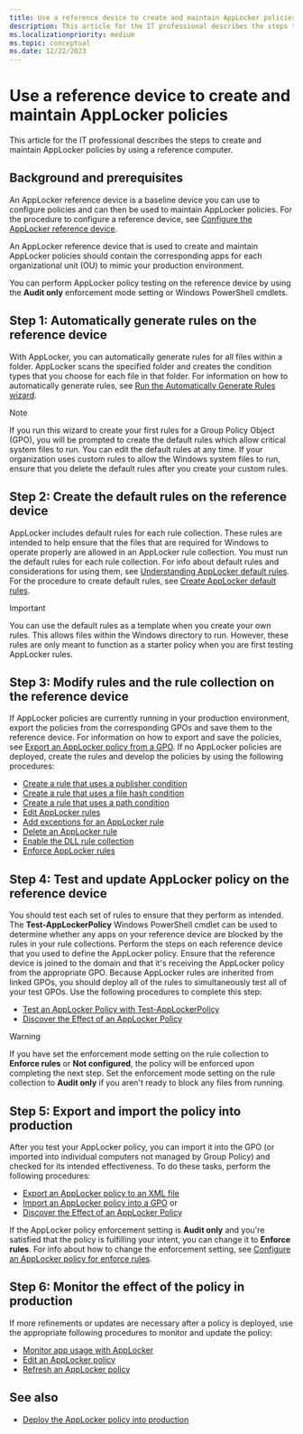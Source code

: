 ```yaml
---
title: Use a reference device to create and maintain AppLocker policies
description: This article for the IT professional describes the steps to create and maintain AppLocker policies by using a reference computer.
ms.localizationpriority: medium
ms.topic: conceptual
ms.date: 12/22/2023
---
```


# Use a reference device to create and maintain AppLocker policies

This article for the IT professional describes the steps to create and maintain AppLocker policies by using a reference computer.

## Background and prerequisites

An AppLocker reference device is a baseline device you can use to configure policies and can then be used to maintain AppLocker policies. For the procedure to configure a reference device, see [Configure the AppLocker reference device](configure-the-appLocker-reference-device.md).

An AppLocker reference device that is used to create and maintain AppLocker policies should contain the corresponding apps for each organizational unit (OU) to mimic your production environment.

You can perform AppLocker policy testing on the reference device by using the **Audit only** enforcement mode setting or Windows PowerShell cmdlets.

## Step 1: Automatically generate rules on the reference device

With AppLocker, you can automatically generate rules for all files within a folder. AppLocker scans the specified folder and creates the condition types that you choose for each file in that folder. For information on how to automatically generate rules, see [Run the Automatically Generate Rules wizard](run-the-automatically-generate-rules-wizard.md).

> [!NOTE]
> If you run this wizard to create your first rules for a Group Policy Object (GPO), you will be prompted to create the default rules which allow critical system files to run. You can edit the default rules at any time. If your organization uses custom rules to allow the Windows system files to run, ensure that you delete the default rules after you create your custom rules.

## Step 2: Create the default rules on the reference device

AppLocker includes default rules for each rule collection. These rules are intended to help ensure that the files that are required for Windows to operate properly are allowed in an AppLocker rule collection. You must run the default rules for each rule collection. For info about default rules and considerations for using them, see [Understanding AppLocker default rules](understanding-applocker-default-rules.md). For the procedure to create default rules, see [Create AppLocker default rules](create-applocker-default-rules.md).

> [!IMPORTANT]
> You can use the default rules as a template when you create your own rules. This allows files within the Windows directory to run. However, these rules are only meant to function as a starter policy when you are first testing AppLocker rules.

## Step 3: Modify rules and the rule collection on the reference device

If AppLocker policies are currently running in your production environment, export the policies from the corresponding GPOs and save them to the reference device. For information on how to export and save the policies, see [Export an AppLocker policy from a GPO](export-an-applocker-policy-from-a-gpo.md). If no AppLocker policies are deployed, create the rules and develop the policies by using the following procedures:

- [Create a rule that uses a publisher condition](create-a-rule-that-uses-a-publisher-condition.md)
- [Create a rule that uses a file hash condition](create-a-rule-that-uses-a-file-hash-condition.md)
- [Create a rule that uses a path condition](create-a-rule-that-uses-a-path-condition.md)
- [Edit AppLocker rules](edit-applocker-rules.md)
- [Add exceptions for an AppLocker rule](configure-exceptions-for-an-applocker-rule.md)
- [Delete an AppLocker rule](delete-an-applocker-rule.md)
- [Enable the DLL rule collection](enable-the-dll-rule-collection.md)
- [Enforce AppLocker rules](enforce-applocker-rules.md)

## Step 4: Test and update AppLocker policy on the reference device

You should test each set of rules to ensure that they perform as intended. The **Test-AppLockerPolicy** Windows PowerShell cmdlet can be used to determine whether any apps on your reference device are blocked by the rules in your rule collections. Perform the steps on each reference device that you used to define the AppLocker policy. Ensure that the reference device is joined to the domain and that it's receiving the AppLocker policy from the appropriate GPO. Because AppLocker rules are inherited from linked GPOs, you should deploy all of the rules to simultaneously test all of your test GPOs. Use the following procedures to complete this step:

- [Test an AppLocker Policy with Test-AppLockerPolicy](/previous-versions/windows/it-pro/windows-server-2008-R2-and-2008/ee791772(v=ws.10))
- [Discover the Effect of an AppLocker Policy](/previous-versions/windows/it-pro/windows-server-2008-R2-and-2008/ee791823(v=ws.10))

> [!WARNING]
> If you have set the enforcement mode setting on the rule collection to **Enforce rules** or **Not configured**, the policy will be enforced upon completing the next step. Set the enforcement mode setting on the rule collection to **Audit only** if you aren't ready to block any files from running.

## Step 5: Export and import the policy into production

After you test your AppLocker policy, you can import it into the GPO (or imported into individual computers not managed by Group Policy) and checked for its intended effectiveness. To do these tasks, perform the following procedures:

- [Export an AppLocker policy to an XML file](export-an-applocker-policy-to-an-xml-file.md)
- [Import an AppLocker policy into a GPO](import-an-applocker-policy-into-a-gpo.md) or
- [Discover the Effect of an AppLocker Policy](/previous-versions/windows/it-pro/windows-server-2008-R2-and-2008/ee791823(v=ws.10))

If the AppLocker policy enforcement setting is **Audit only** and you're satisfied that the policy is fulfilling your intent, you can change it to **Enforce rules**. For info about how to change the enforcement setting, see [Configure an AppLocker policy for enforce rules](configure-an-applocker-policy-for-enforce-rules.md).

## Step 6: Monitor the effect of the policy in production

If more refinements or updates are necessary after a policy is deployed, use the appropriate following procedures to monitor and update the policy:

- [Monitor app usage with AppLocker](monitor-application-usage-with-applocker.md)
- [Edit an AppLocker policy](edit-an-applocker-policy.md)
- [Refresh an AppLocker policy](refresh-an-applocker-policy.md)

## See also

- [Deploy the AppLocker policy into production](deploy-the-applocker-policy-into-production.md)
